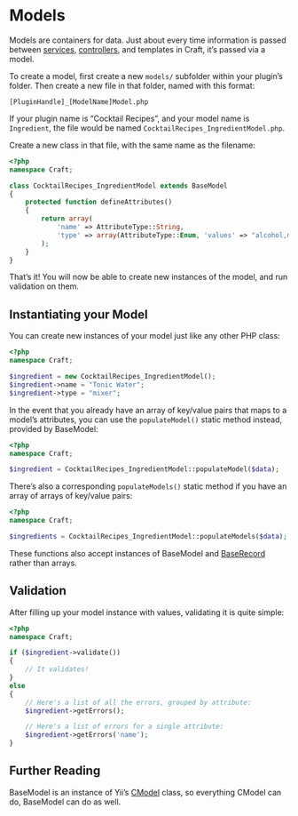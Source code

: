 # Models

Models are containers for data. Just about every time information is passed between [services](services.md), [controllers](controllers.md), and templates in Craft, it’s passed via a model.

To create a model, first create a new `models/` subfolder within your plugin’s folder. Then create a new file in that folder, named with this format:

```
[PluginHandle]_[ModelName]Model.php
```

If your plugin name is “Cocktail Recipes”, and your model name is `Ingredient`, the file would be named `CocktailRecipes_IngredientModel.php`.

Create a new class in that file, with the same name as the filename:

```php
<?php
namespace Craft;

class CocktailRecipes_IngredientModel extends BaseModel
{
    protected function defineAttributes()
    {
        return array(
            'name' => AttributeType::String,
            'type' => array(AttributeType::Enum, 'values' => "alcohol,mixer,other"),
        );
    }
}
```

That’s it! You will now be able to create new instances of the model, and run validation on them.

## Instantiating your Model

You can create new instances of your model just like any other PHP class:

```php
<?php
namespace Craft;

$ingredient = new CocktailRecipes_IngredientModel();
$ingredient->name = "Tonic Water";
$ingredient->type = "mixer";
```

In the event that you already have an array of key/value pairs that maps to a model’s attributes, you can use the `populateModel()` static method instead, provided by BaseModel:

```php
<?php
namespace Craft;

$ingredient = CocktailRecipes_IngredientModel::populateModel($data);
```

There’s also a corresponding `populateModels()` static method if you have an array of arrays of key/value pairs:

```php
<?php
namespace Craft;

$ingredients = CocktailRecipes_IngredientModel::populateModels($data);
```

These functions also accept instances of BaseModel and [BaseRecord](database.md) rather than arrays.


## Validation

After filling up your model instance with values, validating it is quite simple:

```php
<?php
namespace Craft;

if ($ingredient->validate())
{
    // It validates!
}
else
{
    // Here's a list of all the errors, grouped by attribute:
    $ingredient->getErrors();

    // Here's a list of errors for a single attribute:
    $ingredient->getErrors('name');
}
```

## Further Reading

BaseModel is an instance of Yii’s [CModel](https://www.yiiframework.com/doc/api/1.1/CModel) class, so everything CModel can do, BaseModel can do as well.
